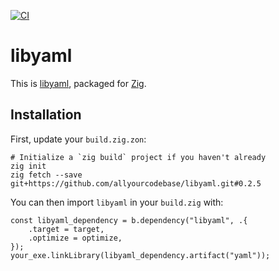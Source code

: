 [![CI](https://github.com/allyourcodebase/libyaml/actions/workflows/ci.yaml/badge.svg)](https://github.com/allyourcodebase/libyaml/actions)

# libyaml

This is [libyaml](https://github.com/yaml/libyaml), packaged for [Zig](https://ziglang.org/).

## Installation

First, update your `build.zig.zon`:

```
# Initialize a `zig build` project if you haven't already
zig init
zig fetch --save git+https://github.com/allyourcodebase/libyaml.git#0.2.5
```

You can then import `libyaml` in your `build.zig` with:

```zig
const libyaml_dependency = b.dependency("libyaml", .{
    .target = target,
    .optimize = optimize,
});
your_exe.linkLibrary(libyaml_dependency.artifact("yaml"));
```

